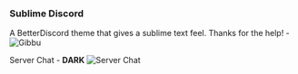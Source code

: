 ### Sublime Discord
A BetterDiscord theme that gives a sublime text feel. 
Thanks for the help! - ![Gibbu]( https://github.com/Gibbu/)

Server Chat - **DARK**
![Server Chat](https://i.imgur.com/S5rbXln.png)
